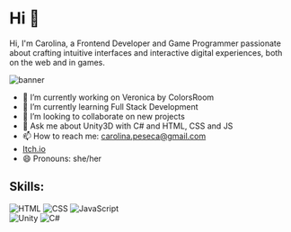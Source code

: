 #  Hi 👋
Hi, I'm Carolina, a Frontend Developer and Game Programmer passionate about crafting intuitive interfaces and interactive digital experiences, both on the web and in games.

![banner](https://github.com/KarolFrame/KarolFrame/assets/97622225/ac023b05-f771-45d0-a634-6b0c5a8bb11d)


- 🔭 I’m currently working on Veronica by ColorsRoom
- 🌱 I’m currently learning Full Stack Development
- 👯 I’m looking to collaborate on new projects
- 💬 Ask me about Unity3D with C# and HTML, CSS and JS
- 📫 How to reach me: carolina.peseca@gmail.com
- [Itch.io](https://karolframe.itch.io)
- 😄 Pronouns: she/her

##  Skills:
![HTML](https://img.shields.io/badge/HTML-000000?style=for-the-badge&logo=html5&logocolor=white&labelcolor=101010)
![CSS](https://img.shields.io/badge/CSS-000000?style=for-the-badge&logo=css3&logocolor=white&labelcolor=101010)
![JavaScript](https://img.shields.io/badge/JavaScript-000000?style=for-the-badge&logo=javascript&logocolor=white&labelcolor=101010)</br>
![Unity](https://img.shields.io/badge/Unity-000000?style=for-the-badge&logo=unity&logocolor=white&labelcolor=101010)
![C#](https://img.shields.io/badge/CSharp-000000?style=for-the-badge&logo=C#&logocolor=white&labelcolor=101010)


<!--
**KarolFrame/KarolFrame** is a ✨ _special_ ✨ repository because its `README.md` (this file) appears on your GitHub profile.



